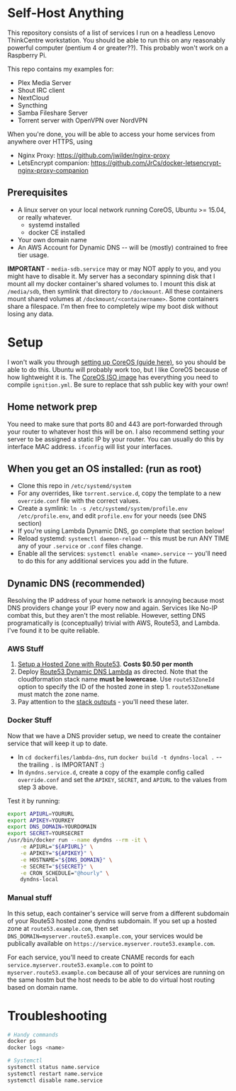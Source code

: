 # Self-Host Anything

This repository consists of a list of services I run on a headless Lenovo ThinkCentre workstation.  You should be able to run this on any reasonably powerful computer (pentium 4 or greater??).  This probably won't work on a Raspberry Pi.

This repo contains my examples for:

* Plex Media Server
* Shout IRC client
* NextCloud
* Syncthing
* Samba Fileshare Server
* Torrent server with OpenVPN over NordVPN

When you're done, you will be able to access your home services from anywhere over HTTPS, using

* Nginx Proxy: https://github.com/jwilder/nginx-proxy
* LetsEncrypt companion: https://github.com/JrCs/docker-letsencrypt-nginx-proxy-companion

## Prerequisites

* A linux server on your local network running CoreOS, Ubuntu >= 15.04, or really whatever.
  * systemd installed
  * docker CE installed
* Your own domain name
* An AWS Account for Dynamic DNS -- will be (mostly) contrained to free tier usage.

**IMPORTANT** - `media-sdb.service` may or may NOT apply to you, and you might have to disable it.  My server has a secondary spinning disk that I mount all my docker container's shared volumes to.  I mount this disk at `/media/sdb`, then symlink that directory to `/dockmount`.  All these containers mount shared volumes at `/dockmount/<containername>`.  Some containers share a filespace.  I'm then free to completely wipe my boot disk without losing any data.

# Setup

I won't walk you through [setting up CoreOS (guide here)](https://coreos.com/os/docs/latest/installing-to-disk.html), so you should be able to do this.  Ubuntu will probably work too, but I like CoreOS because of how lightweight it is.  The [CoreOS ISO image](https://coreos.com/os/docs/latest/booting-with-iso.html) has everything you need to compile `ignition.yml`.  Be sure to replace that ssh public key with your own!

## Home network prep

You need to make sure that ports 80 and 443 are port-forwarded through your router to whatever host this will be on.  I also recommend setting your server to be assigned a static IP by your router.  You can usually do this by interface MAC address.  `ifconfig` will list your interfaces.

## When you get an OS installed: (run as root)

* Clone this repo in `/etc/systemd/system`
* For any overrides, like `torrent.service.d`, copy the template to a new `override.conf` file with the correct values.
* Create a symlink: `ln -s /etc/systemd/system/profile.env /etc/profile.env`, and edit `profile.env` for your needs (see DNS section)
* If you're using Lambda Dynamic DNS, go complete that section below!
* Reload systemd: `systemctl daemon-reload`  -- this must be run ANY TIME any of your `.service` or `.conf` files change.
* Enable all the services: `systemctl enable <name>.service` -- you'll need to do this for any additional services you add in the future.

## Dynamic DNS (recommended)

Resolving the IP address of your home network is annoying because most DNS providers change your IP every now and again.  Services like No-IP combat this, but they aren't the most reliable.  However, setting DNS programatically is (conceptually) trivial with AWS, Route53, and Lambda.  I've found it to be quite reliable.

### AWS Stuff

1. [Setup a Hosted Zone with Route53](https://docs.aws.amazon.com/Route53/latest/DeveloperGuide/CreatingHostedZone.html). **Costs $0.50 per month**
2. Deploy [Route53 Dynamic DNS Lambda](https://github.com/awslabs/route53-dynamic-dns-with-lambda) as directed.  Note that the cloudformation stack name **must be lowercase**.  Use `route53ZoneId` option to specify the ID of the hosted zone in step 1.  `route53ZoneName` must match the zone name.
3. Pay attention to the [stack outputs](https://github.com/awslabs/route53-dynamic-dns-with-lambda#cloudformation-stack-outputs) - you'll need these later.

### Docker Stuff

Now that we have a DNS provider setup, we need to create the container service that will keep it up to date.

* In `cd dockerfiles/lambda-dns`, run `docker build -t dyndns-local .` -- the trailing `.` is IMPORTANT :)
* In `dyndns.service.d`, create a copy of the example config called `override.conf` and set the `APIKEY`, `SECRET`, and `APIURL` to the values from step 3 above.

Test it by running:

```bash
export APIURL=YOURURL
export APIKEY=YOURKEY
export DNS_DOMAIN=YOURDOMAIN
export SECRET=YOURSECRET
/usr/bin/docker run --name dyndns --rm -it \
    -e APIURL="${APIURL}" \
    -e APIKEY="${APIKEY}" \
    -e HOSTNAME="${DNS_DOMAIN}" \
    -e SECRET="${SECRET}" \
    -e CRON_SCHEDULE="@hourly" \
    dyndns-local
```

### Manual stuff

In this setup, each container's service will serve from a different subdomain of your Route53 hosted zone dyndns subdomain.  If you set up a hosted zone at `route53.example.com`, then set `DNS_DOMAIN=myserver.route53.example.com`, your services would be publically available on `https://service.myserver.route53.example.com`.

For each service, you'll need to create CNAME records for each `service.myserver.route53.example.com` to point to `myserver.route53.example.com` because all of your services are running on the same hostm but the host needs to be able to do virtual host routing based on domain name.

# Troubleshooting

```bash
# Handy commands
docker ps
docker logs <name>

# Systemctl
systemctl status name.service
systemctl restart name.service
systemctl disable name.service
```